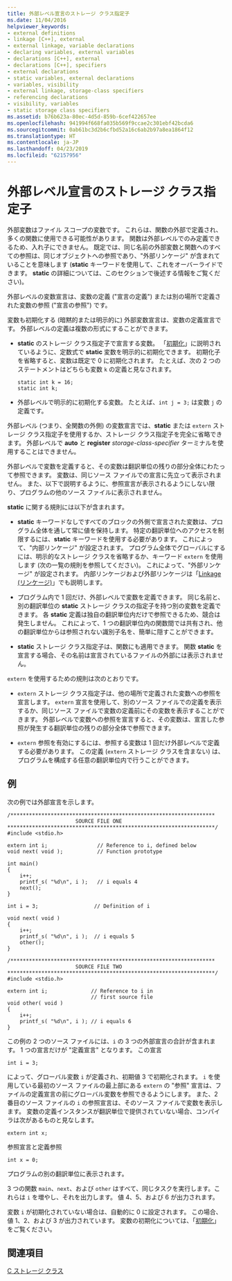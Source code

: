 ```yaml
---
title: 外部レベル宣言のストレージ クラス指定子
ms.date: 11/04/2016
helpviewer_keywords:
- external definitions
- linkage [C++], external
- external linkage, variable declarations
- declaring variables, external variables
- declarations [C++], external
- declarations [C++], specifiers
- external declarations
- static variables, external declarations
- variables, visibility
- external linkage, storage-class specifiers
- referencing declarations
- visibility, variables
- static storage class specifiers
ms.assetid: b76b623a-80ec-4d5d-859b-6cef422657ee
ms.openlocfilehash: 941994f668fa035b569f9ccae2c301ebf42bcda6
ms.sourcegitcommit: 0ab61bc3d2b6cfbd52a16c6ab2b97a8ea1864f12
ms.translationtype: HT
ms.contentlocale: ja-JP
ms.lasthandoff: 04/23/2019
ms.locfileid: "62157956"
---
```

# <a name="storage-class-specifiers-for-external-level-declarations"></a>外部レベル宣言のストレージ クラス指定子

外部変数はファイル スコープの変数です。 これらは、関数の外部で定義され、多くの関数に使用できる可能性があります。 関数は外部レベルでのみ定義できるため、入れ子にできません。 既定では、同じ名前の外部変数と関数へのすべての参照は、同じオブジェクトへの参照であり、"外部リンケージ" が含まれていることを意味します (**static** キーワードを使用して、これをオーバーライドできます。 **static** の詳細については、このセクションで後述する情報をご覧ください)。

外部レベルの変数宣言は、変数の定義 ("宣言の定義") または別の場所で定義された変数の参照 ("宣言の参照") です。

変数も初期化する (暗黙的または明示的に) 外部変数宣言は、変数の定義宣言です。 外部レベルの定義は複数の形式にすることができます。

- **static** のストレージ クラス指定子で宣言する変数。 「[初期化](../c-language/initialization.md)」に説明されているように、定数式で **static** 変数を明示的に初期化できます。 初期化子を省略すると、変数は既定で 0 に初期化されます。 たとえば、次の 2 つのステートメントはどちらも変数 `k` の定義と見なされます。

    ```
    static int k = 16;
    static int k;
    ```

- 外部レベルで明示的に初期化する変数。 たとえば、`int j = 3;` は変数 `j` の定義です。

外部レベル (つまり、全関数の外側) の変数宣言では、**static** または `extern` ストレージ クラス指定子を使用するか、ストレージ クラス指定子を完全に省略できます。 外部レベルで **auto** と **register** *storage-class-specifier* ターミナルを使用することはできません。

外部レベルで変数を定義すると、その変数は翻訳単位の残りの部分全体にわたって参照できます。 変数は、同じソース ファイルでの宣言に先立って表示されません。 また、以下で説明するように、参照宣言が表示されるようにしない限り、プログラムの他のソース ファイルに表示されません。

**static** に関する規則には以下が含まれます。

- **static** キーワードなしですべてのブロックの外側で宣言された変数は、プログラム全体を通して常に値を保持します。 特定の翻訳単位へのアクセスを制限するには、**static** キーワードを使用する必要があります。 これによって、"内部リンケージ" が設定されます。 プログラム全体でグローバルにするには、明示的なストレージ クラスを省略するか、キーワード `extern` を使用します (次の一覧の規則を参照してください)。 これによって、"外部リンケージ" が設定されます。 内部リンケージおよび外部リンケージは「[Linkage (リンケージ)](../c-language/linkage.md)」でも説明します。

- プログラム内で 1 回だけ、外部レベルで変数を定義できます。 同じ名前と、別の翻訳単位の **static** ストレージ クラスの指定子を持つ別の変数を定義できます。 各 **static** 定義は独自の翻訳単位内だけで参照できるため、競合は発生しません。 これによって、1 つの翻訳単位内の関数間では共有され、他の翻訳単位からは参照されない識別子名を、簡単に隠すことができます。

- **static** ストレージ クラス指定子は、関数にも適用できます。 関数 **static** を宣言する場合、その名前は宣言されているファイルの外部には表示されません。

`extern` を使用するための規則は次のとおりです。

- `extern` ストレージ クラス指定子は、他の場所で定義された変数への参照を宣言します。 `extern` 宣言を使用して、別のソース ファイルでの定義を表示するか、同じソース ファイルで変数の定義前にその変数を表示することができます。 外部レベルで変数への参照を宣言すると、その変数は、宣言した参照が発生する翻訳単位の残りの部分全体で参照できます。

- `extern` 参照を有効にするには、参照する変数は 1 回だけ外部レベルで定義する必要があります。 この定義 (`extern` ストレージ クラスを含まない) は、プログラムを構成する任意の翻訳単位内で行うことができます。

## <a name="example"></a>例

次の例では外部宣言を示します。

```
/******************************************************************
                      SOURCE FILE ONE
*******************************************************************/
#include <stdio.h>

extern int i;                // Reference to i, defined below
void next( void );           // Function prototype

int main()
{
    i++;
    printf_s( "%d\n", i );   // i equals 4
    next();
}

int i = 3;                  // Definition of i

void next( void )
{
    i++;
    printf_s( "%d\n", i );  // i equals 5
    other();
}

/******************************************************************
                      SOURCE FILE TWO
*******************************************************************/
#include <stdio.h>

extern int i;              // Reference to i in
                           // first source file
void other( void )
{
    i++;
    printf_s( "%d\n", i ); // i equals 6
}
```

この例の 2 つのソース ファイルには、`i` の 3 つの外部宣言の合計が含まれます。 1 つの宣言だけが "定義宣言" となります。 この宣言

```
int i = 3;
```

によって、グローバル変数 `i` が定義され、初期値 3 で初期化されます。 `i` を使用している最初のソース ファイルの最上部にある `extern` の "参照" 宣言は、ファイルの定義宣言の前にグローバル変数を参照できるようにします。 また、2 番目のソース ファイルの `i` の参照宣言は、そのソース ファイルで変数を表示します。 変数の定義インスタンスが翻訳単位で提供されていない場合、コンパイラは次があるものと見なします。

```
extern int x;
```

参照宣言と定義参照

```
int x = 0;
```

プログラムの別の翻訳単位に表示されます。

3 つの関数 `main`、`next`、および `other` はすべて、同じタスクを実行します。これらは `i` を増やし、それを出力します。 値 4、5、および 6 が出力されます。

変数 `i` が初期化されていない場合は、自動的に 0 に設定されます。 この場合、値 1、2、および 3 が出力されています。 変数の初期化については、「[初期化](../c-language/initialization.md)」をご覧ください。

## <a name="see-also"></a>関連項目

[C ストレージ クラス](../c-language/c-storage-classes.md)

